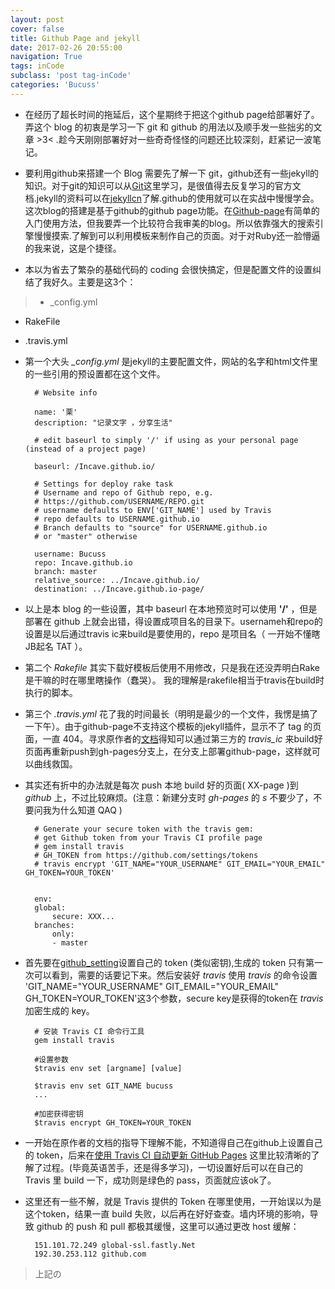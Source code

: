 ```yaml
---
layout: post
cover: false
title: Github Page and jekyll
date: 2017-02-26 20:55:00
navigation: True
tags: inCode
subclass: 'post tag-inCode'
categories: 'Bucuss'
---
```


* 在经历了超长时间的拖延后，这个星期终于把这个github page给部署好了。弄这个 blog 的初衷是学习一下 git 和 github 的用法以及顺手发一些拙劣的文章 >3< .趁今天刚刚部署好对一些奇奇怪怪的问题还比较深刻，赶紧记一波笔记。

* 要利用github来搭建一个 Blog 需要先了解一下 git，github还有一些jekyll的知识。对于git的知识可以从[Git](https://git-scm.com/book/zh/v2)这里学习，是很值得去反复学习的官方文档.jekyll的资料可以在[jekyllcn](http://jekyllcn.com/docs/home/)了解.github的使用就可以在实战中慢慢学会。这次blog的搭建是基于github的github page功能。在[Github-page](https://pages.github.com/)有简单的入门使用方法，但我要弄一个比较符合我审美的blog。所以依靠强大的搜索引擎慢慢摸索.了解到可以利用模板来制作自己的页面。对于对Ruby还一脸懵逼的我来说，这是个捷径。

* 本以为省去了繁杂的基础代码的 coding 会很快搞定，但是配置文件的设置纠结了我好久。主要是这3个：

>* _config.yml
* RakeFile
* .travis.yml

* 第一个大头 *_config.yml* 是jekyll的主要配置文件，网站的名字和html文件里的一些引用的预设置都在这个文件。

		# Website info

		name: '栗'
		description: "记录文字 ，分享生活"

		# edit baseurl to simply '/' if using as your personal page (instead of a project page)

		baseurl: /Incave.github.io/

		# Settings for deploy rake task
		# Username and repo of Github repo, e.g.
		# https://github.com/USERNAME/REPO.git
		# username defaults to ENV['GIT_NAME'] used by Travis
		# repo defaults to USERNAME.github.io
		# Branch defaults to "source" for USERNAME.github.io
		# or "master" otherwise

		username: Bucuss
		repo: Incave.github.io
		branch: master
		relative_source: ../Incave.github.io/
		destination: ../Incave.github.io-page/

* 以上是本 blog 的一些设置，其中 baseurl 在本地预览时可以使用 **'/'** ，但是部署在 github 上就会出错，得设置成项目名的目录下。usernameh和repo的设置是以后通过travis ic来build是要使用的，repo 是项目名（ 一开始不懂瞎JB起名 TAT ）。

* 第二个 *Rakefile* 其实下载好模板后使用不用修改，只是我在还没弄明白Rake是干嘛的时在哪里瞎操作（蠢哭）。
我的理解是rakefile相当于travis在build时执行的脚本。

* 第三个 *.travis.yml* 花了我的时间最长（明明是最少的一个文件，我愣是搞了一下午）。由于github-page不支持这个模板的jekyll插件，显示不了 tag 的页面，一直 404。寻求原作者的[文档](https://github.com/biomadeira/jasper)得知可以通过第三方的 *travis_ic* 来build好页面再重新push到gh-pages分支上，在分支上部署github-page，这样就可以曲线救国。

* 其实还有折中的办法就是每次 push 本地 build 好的页面( XX-page )到 *github* 上，不过比较麻烦。(注意：新建分支时 *gh-pages* 的 *s* 不要少了，不要问我为什么知道 QAQ )

		# Generate your secure token with the travis gem:
		# get Github token from your Travis CI profile page
		# gem install travis
		# GH_TOKEN from https://github.com/settings/tokens
		# travis encrypt 'GIT_NAME="YOUR_USERNAME" GIT_EMAIL="YOUR_EMAIL" GH_TOKEN=YOUR_TOKEN'


		env:
	  	global:
	    	secure: XXX...
		branches:
	  		only:
	    	- master

* 首先要在[github_setting](https://github.com/settings/tokens)设置自己的 token (类似密钥),生成的 token 只有第一次可以看到，需要的话要记下来。然后安装好 *travis* 使用 *travis* 的命令设置
'GIT_NAME="YOUR_USERNAME" GIT_EMAIL="YOUR_EMAIL" GH_TOKEN=YOUR_TOKEN'这3个参数，secure key是获得的token在 *travis* 加密生成的 key。

		# 安装 Travis CI 命令行工具
		gem install travis

		#设置参数
		$travis env set [argname] [value]

		$travis env set GIT_NAME bucuss
		...

		#加密获得密钥
		$travis encrypt GH_TOKEN=YOUR_TOKEN

* 一开始在原作者的文档的指导下理解不能，不知道得自己在github上设置自己的 token，后来在[使用 Travis CI 自动更新 GitHub Pages](http://notes.iissnan.com/2016/publishing-github-pages-with-travis-ci/) 这里比较清晰的了解了过程。(毕竟英语苦手，还是得多学习)，一切设置好后可以在自己的Travis 里 build 一下，成功则是绿色的 pass，页面就应该ok了。

* 这里还有一些不解，就是 Travis 提供的 Token 在哪里使用，一开始误以为是这个token，结果一直 build 失败，以后再在好好查查。墙内环境的影响，导致 github 的 push 和 pull 都极其缓慢，这里可以通过更改 host 缓解：

		151.101.72.249 global-ssl.fastly.Net
		192.30.253.112 github.com

>上記の









